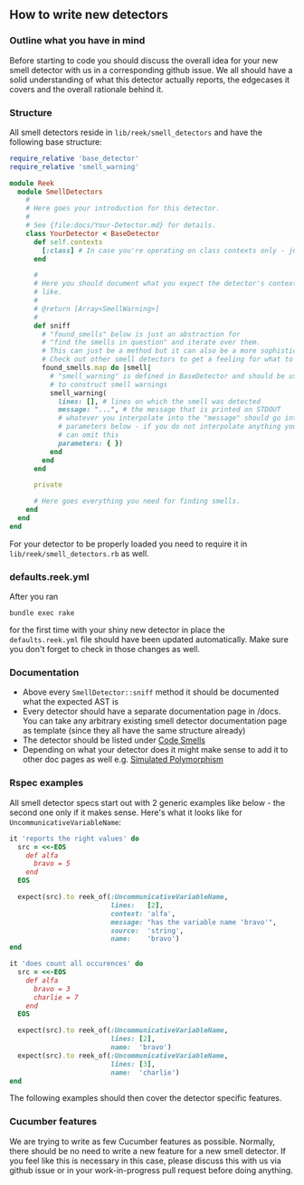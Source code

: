 ## How to write new detectors

### Outline what you have in mind

Before starting to code you should discuss the overall idea for your new smell detector with
us in a corresponding github issue.
We all should have a solid understanding of what this detector actually reports, the edgecases
it covers and the overall rationale behind it.

### Structure

All smell detectors reside in `lib/reek/smell_detectors` and have the following base structure:

```Ruby
require_relative 'base_detector'
require_relative 'smell_warning'

module Reek
  module SmellDetectors
    #
    # Here goes your introduction for this detector.
    #
    # See {file:docs/Your-Detector.md} for details.
    class YourDetector < BaseDetector
      def self.contexts
        [:class] # In case you're operating on class contexts only - just an example.
      end

      #
      # Here you should document what you expect the detector's context to look
      # like.
      #
      # @return [Array<SmellWarning>]
      #
      def sniff
        # "found_smells" below is just an abstraction for
        # "find the smells in question" and iterate over them.
        # This can just be a method but it can also be a more sophisticated set up.
        # Check out other smell detectors to get a feeling for what to do here.
        found_smells.map do |smell|
          # "smell_warning" is defined in BaseDetector and should be used by you
          # to construct smell warnings
          smell_warning(
            lines: [], # lines on which the smell was detected
            message: "...", # the message that is printed on STDOUT
            # whatever you interpolate into the "message" should go into
            # parameters below - if you do not interpolate anything you
            # can omit this
            parameters: { })
          end
        end
      end

      private

      # Here goes everything you need for finding smells.
    end
  end
end
```

For your detector to be properly loaded you need to require it in `lib/reek/smell_detectors.rb` as well.

### defaults.reek.yml

After you ran

```
bundle exec rake
```

for the first time with your shiny new detector in place the `defaults.reek.yml`
file should have been updated automatically. Make sure you don't forget to check
in those changes as well.

### Documentation

* Above every `SmellDetector::sniff` method it should be documented what the expected AST is
* Every detector should have a separate documentation page in /docs. You can
  take any arbitrary existing smell detector documentation page as template (since
  they all have the same structure already)
* The detector should be listed under [Code Smells](docs/Code-Smells.md)
* Depending on what your detector does it might make sense to add it to other doc pages as
  well e.g. [Simulated Polymorphism](docs/Simulated-Polymorphism.md)

### Rspec examples

All smell detector specs start out with 2 generic examples like below - the second one
only if it makes sense.
Here's what it looks like for `UncommunicativeVariableName`:

```Ruby
it 'reports the right values' do
  src = <<-EOS
    def alfa
      bravo = 5
    end
  EOS

  expect(src).to reek_of(:UncommunicativeVariableName,
                         lines:   [2],
                         context: 'alfa',
                         message: "has the variable name 'bravo'",
                         source:  'string',
                         name:    'bravo')
end

it 'does count all occurences' do
  src = <<-EOS
    def alfa
      bravo = 3
      charlie = 7
    end
  EOS

  expect(src).to reek_of(:UncommunicativeVariableName,
                         lines: [2],
                         name:  'bravo')
  expect(src).to reek_of(:UncommunicativeVariableName,
                         lines: [3],
                         name:  'charlie')
end
```

The following examples should then cover the detector specific features.

### Cucumber features

We are trying to write as few Cucumber features as possible.
Normally, there should be no need to write a new feature for a new smell detector.
If you feel like this is necessary in this case, please discuss this with us via
github issue or in your work-in-progress pull request before doing anything.
